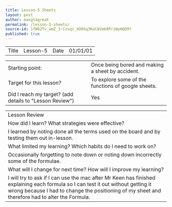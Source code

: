 ```yaml
---
title: Lesson-5 Sheets
layout: post
author: maxgtagreat
permalink: /lesson-5-sheets/
source-id: 1fWO2Tv_wmZ_3-Czsqi_XO0Sq3KoCAVmk0PriWyHQD9Y
published: true
---
```

<table>
  <tr>
    <td>Title</td>
    <td>Lesson-5</td>
    <td>Date</td>
    <td>01/01/01</td>
  </tr>
</table>


<table>
  <tr>
    <td>Starting point:</td>
    <td>Once being bored and making a sheet by accident.</td>
  </tr>
  <tr>
    <td>Target for this lesson?</td>
    <td>To explore some of the functions of google sheets.</td>
  </tr>
  <tr>
    <td>Did I reach my target? 
(add details to "Lesson Review")</td>
    <td> Yes</td>
  </tr>
</table>


<table>
  <tr>
    <td>Lesson Review</td>
  </tr>
  <tr>
    <td>How did I learn? What strategies were effective? </td>
  </tr>
  <tr>
    <td>I learned by noting done all the terms used on the board and by testing them out in-lesson. </td>
  </tr>
  <tr>
    <td>What limited my learning? Which habits do I need to work on? </td>
  </tr>
  <tr>
    <td>Occasionally forgetting to note down or noting down incorrectly some of the formulae.</td>
  </tr>
  <tr>
    <td>What will I change for next time? How will I improve my learning?</td>
  </tr>
  <tr>
    <td>I will try to ask if I can use the mac after Mr Keen has finished explaining each formula so I can test it out without getting it wrong because I had to change the positioning of my sheet and therefore had to alter the Formula. </td>
  </tr>
</table>


